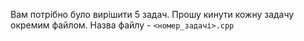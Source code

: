 Вам потрібно було вирішити 5 задач. Прошу кинути кожну задачу окремим файлом. Назва файлу - `<номер_задачі>.cpp`
